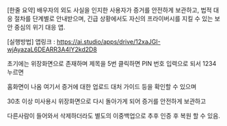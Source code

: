 [한줄 요약]
배우자의 외도 사실을 인지한 사용자가 증거를 안전하게 보관하고, 법적 대응 절차를 단계별로 안내받으며, 긴급 상황에서도 자신의 프라이버시를 지킬 수 있는 보안 중심의 위기 대응 앱.

[실행방법]
앱링크 : https://ai.studio/apps/drive/12xaJGI-wjAyazaL6DEARR3A4IY2kd2D8

초기에는 위장화면으로 존재하며 제목을 5번 클릭하면  PIN 번호 입력으로 되서 1234 누르면

홈화면이 나옴 여기서 증거에 대한 업로드 대처 가이드 등을 확인할 수 있으며

30초 이상 미사용시 위장화면으로 다시 돌아가게 되어 증거를 안전하게 보관하고 

다른사람이 들어와서 삭제하더라도 별도의 이중백업으로 추후 인증 후 복원 할 수 있음.
